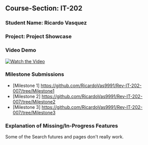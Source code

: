## Course-Section: IT-202
### Student Name: Ricardo Vasquez
### Project: Project Showcase

### Video Demo
[![Watch the Video](https://img.youtube.com/vi/[VIDEO_ID]/0.jpg)](https://www.youtube.com/watch?v=[VIDEO_ID])

### Milestone Submissions
- [Milestone 1] https://github.com/RicardoVas9991/Rev-IT-202-007/tree/Milestone1
- [Milestone 2] https://github.com/RicardoVas9991/Rev-IT-202-007/tree/Milestone2
- [Milestone 3] https://github.com/RicardoVas9991/Rev-IT-202-007/tree/Milestone3

### Explanation of Missing/In-Progress Features
Some of the Search futures and pages don't really work.
